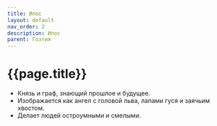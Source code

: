 ```yaml
---
title: Ипос
layout: default
nav_order: 2
description: Ипос
parent: Гоэтия
---
```


# {{page.title}}

- Князь и граф, знающий прошлое и будущее.
- Изображается как ангел с головой льва, лапами гуся и заячьим хвостом.
- Делает людей остроумными и смелыми.
